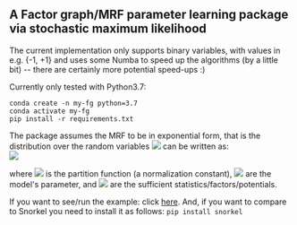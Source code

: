 ## A Factor graph/MRF parameter learning package via stochastic maximum likelihood
The current implementation only supports binary variables, with values in e.g. {-1, +1} and uses some Numba to speed
 up the algorithms (by a little bit) -- there are certainly more potential speed-ups :) 

Currently only tested with Python3.7: 

    conda create -n my-fg python=3.7
    conda activate my-fg
    pip install -r requirements.txt

The package assumes the MRF to be in exponential form, that is the distribution over the random variables 
<img src="https://latex.codecogs.com/svg.latex?x"> can be written as:  
<img src="https://latex.codecogs.com/svg.latex?p_\theta(x)=\frac{1}{Z_\theta}\exp(\theta^T\phi(x)),">

where <img src="https://latex.codecogs.com/svg.latex?Z_\theta"> is the partition function (a normalization constant), 
<img src="https://latex.codecogs.com/svg.latex?\theta"> are the model's parameter, and  <img src="https://latex.codecogs.com/svg.latex?\phi(x)"> are the sufficient statistics/factors/potentials.
 

If you want to see/run the example: click [here](examples/bb/supervised_vs_latent.ipynb). And, if you want to
compare to Snorkel you need to install it as follows: ``pip install snorkel``